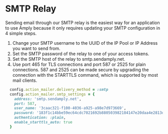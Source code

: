 # SMTP Relay

Sending email through our SMTP relay is the easiest way for an application to use Amply because it only requires updating your SMTP configuration in 4 simple steps.

1. Change your SMTP username to the UUID of the IP Pool or IP Address you want to send from.
2. Set the SMTP password of the relay to one of your access tokens.
3. Set the SMTP host of the relay to smtp.sendamply.net.
4. Use port 465 for TLS connections and port 587 or 2525 for plain connections. 587 and 2525 can be made secure by upgrading the connection with the STARTTLS command, which is supported by most mail clients.

```ruby
  config.action_mailer.delivery_method = :smtp
  config.action_mailer.smtp_settings = {
    address: 'smtp.sendamply.net',
    port: 587,
    user_name: '3caac321-f100-4036-a925-a98e7d973669',
    password: '183f1c14bbe59ec64cdc7021692b880503982184147e20daa4e2813d43a69def',
    authentication: :plain,
    enable_starttls_auto: true
  }
```